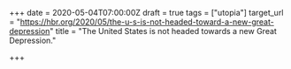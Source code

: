 +++
date = 2020-05-04T07:00:00Z
draft = true
tags = ["utopia"]
target_url = "https://hbr.org/2020/05/the-u-s-is-not-headed-toward-a-new-great-depression"
title = "The United States is not headed towards a new Great Depression."

+++
